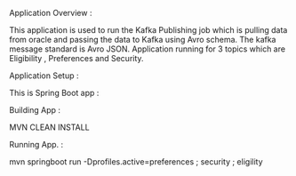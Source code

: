 Application Overview :

This application is used to run the Kafka Publishing job which is pulling data from oracle and passing the data to Kafka using Avro schema. The kafka message standard is Avro JSON.
Application running for 3 topics which are Eligibility , Preferences and Security.

Application Setup :

This is Spring Boot app :

Building App :

MVN CLEAN INSTALL

Running App. :

mvn springboot run -Dprofiles.active=preferences ; security ; eligility
